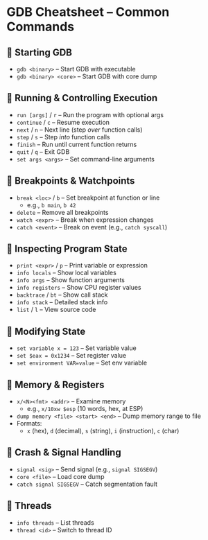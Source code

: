 # GDB Cheatsheet – Common Commands

## 🔹 Starting GDB
- `gdb <binary>` – Start GDB with executable
- `gdb <binary> <core>` – Start GDB with core dump

## 🔹 Running & Controlling Execution
- `run [args]` / `r` – Run the program with optional args
- `continue` / `c` – Resume execution
- `next` / `n` – Next line (step _over_ function calls)
- `step` / `s` – Step _into_ function calls
- `finish` – Run until current function returns
- `quit` / `q` – Exit GDB
- `set args <args>` – Set command-line arguments
    

## 🔹 Breakpoints & Watchpoints
- `break <loc>` / `b` – Set breakpoint at function or line
    - e.g., `b main`, `b 42`
- `delete` – Remove all breakpoints
- `watch <expr>` – Break when expression changes
- `catch <event>` – Break on event (e.g., `catch syscall`)
    

## 🔹 Inspecting Program State
- `print <expr>` / `p` – Print variable or expression
- `info locals` – Show local variables
- `info args` – Show function arguments
- `info registers` – Show CPU register values
- `backtrace` / `bt` – Show call stack
- `info stack` – Detailed stack info
- `list` / `l` – View source code
    

## 🔹 Modifying State
- `set variable x = 123` – Set variable value
- `set $eax = 0x1234` – Set register value
- `set environment VAR=value` – Set env variable

## 🔹 Memory & Registers
- `x/<N><fmt> <addr>` – Examine memory
    - e.g., `x/10xw $esp` (10 words, hex, at ESP)
- `dump memory <file> <start> <end>` – Dump memory range to file
- Formats:
    - `x` (hex), `d` (decimal), `s` (string), `i` (instruction), `c` (char)
        

## 🔹 Crash & Signal Handling
- `signal <sig>` – Send signal (e.g., `signal SIGSEGV`)
- `core <file>` – Load core dump
- `catch signal SIGSEGV` – Catch segmentation fault
    

## 🔹 Threads
- `info threads` – List threads
- `thread <id>` – Switch to thread ID
    
